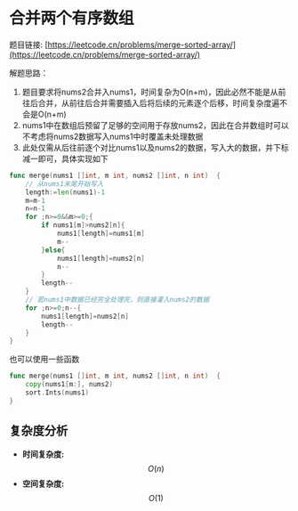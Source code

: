 # 合并两个有序数组

题目链接: [https://leetcode.cn/problems/merge-sorted-array/](https://leetcode.cn/problems/merge-sorted-array/)

解题思路：

1. 题目要求将nums2合并入nums1，时间复杂为O(n+m)，因此必然不能是从前往后合并，从前往后合并需要插入后将后续的元素逐个后移，时间复杂度遍不会是O(n+m)
2. nums1中在数组后预留了足够的空间用于存放nums2，因此在合并数组时可以不考虑将nums2数据写入nums1中时覆盖未处理数据
3. 此处仅需从后往前逐个对比nums1以及nums2的数据，写入大的数据，并下标减一即可，具体实现如下

```go
func merge(nums1 []int, m int, nums2 []int, n int)  {
    // 从nums1末尾开始写入
    length:=len(nums1)-1
    m=m-1
    n=n-1
    for ;n>=0&&m>=0;{
        if nums1[m]>nums2[n]{
            nums1[length]=nums1[m]
            m--
        }else{
            nums1[length]=nums2[n]
            n--
        }
        length--
    }
    // 若nums1中数据已经完全处理完，则直接灌入nums2的数据
    for ;n>=0;n--{
        nums1[length]=nums2[n]
        length--
    }
}
```

也可以使用一些函数

```go
func merge(nums1 []int, m int, nums2 []int, n int)  {
    copy(nums1[m:], nums2)
    sort.Ints(nums1)
}
```

## 复杂度分析

- **时间复杂度:** $$O(n)$$
- **空间复杂度:** $$O(1)$$